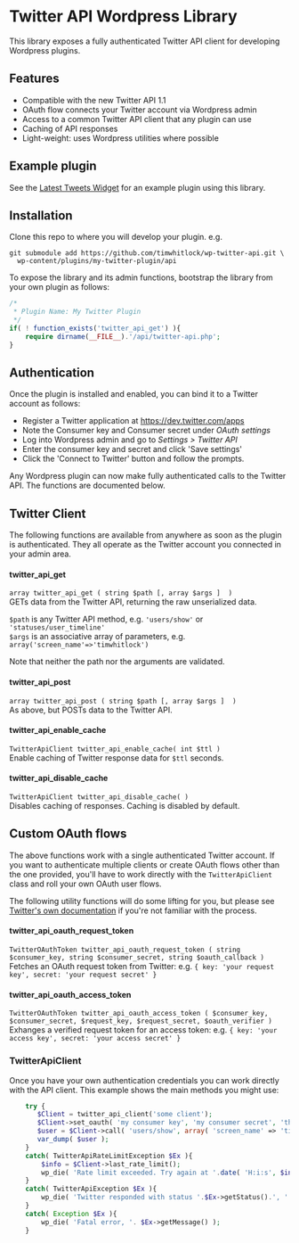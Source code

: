 # Twitter API Wordpress Library

This library exposes a fully authenticated Twitter API client for developing Wordpress plugins.

## Features

* Compatible with the new Twitter API 1.1
* OAuth flow connects your Twitter account via Wordpress admin
* Access to a common Twitter API client that any plugin can use
* Caching of API responses
* Light-weight: uses Wordpress utilities where possible
 

## Example plugin 

See the [Latest Tweets Widget](http://wordpress.org/extend/plugins/latest-tweets-widget/) for an example plugin using this library.


## Installation

Clone this repo to where you will develop your plugin. e.g. 

    git submodule add https://github.com/timwhitlock/wp-twitter-api.git \
      wp-content/plugins/my-twitter-plugin/api

To expose the library and its admin functions, bootstrap the library from your own plugin as follows:
```php
/*
 * Plugin Name: My Twitter Plugin
 */
if( ! function_exists('twitter_api_get') ){
    require dirname(__FILE__).'/api/twitter-api.php';
}
```   

## Authentication

Once the plugin is installed and enabled, you can bind it to a Twitter account as follows:

* Register a Twitter application at https://dev.twitter.com/apps
* Note the Consumer key and Consumer secret under *OAuth settings*
* Log into Wordpress admin and go to *Settings > Twitter API*
* Enter the consumer key and secret and click 'Save settings'
* Click the 'Connect to Twitter' button and follow the prompts.

Any Wordpress plugin can now make fully authenticated calls to the Twitter API. The functions are documented below.


## Twitter Client

The following functions are available from anywhere as soon as the plugin is authenticated.
They all operate as the Twitter account you connected in your admin area.

#### twitter_api_get
`array twitter_api_get ( string $path [, array $args ]  )`  
GETs data from the Twitter API, returning the raw unserialized data.

`$path` is any Twitter API method, e.g. `'users/show'` or `'statuses/user_timeline'`  
`$args` is an associative array of parameters, e.g. `array('screen_name'=>'timwhitlock')`

Note that neither the path nor the arguments are validated.

#### twitter_api_post
`array twitter_api_post ( string $path [, array $args ]  )`  
As above, but POSTs data to the Twitter API.

#### twitter_api_enable_cache
`TwitterApiClient twitter_api_enable_cache( int $ttl )`  
Enable caching of Twitter response data for `$ttl` seconds.

#### twitter_api_disable_cache
`TwitterApiClient twitter_api_disable_cache( )`  
Disables caching of responses. Caching is disabled by default.


## Custom OAuth flows

The above functions work with a single authenticated Twitter account.
If you want to authenticate multiple clients or create OAuth flows other than the one provided, you'll have to work directly with the `TwitterApiClient` class and roll your own OAuth user flows.

The following utility functions will do some lifting for you, but please see [Twitter's own documentation](https://dev.twitter.com/docs/auth/obtaining-access-tokens) if you're not familiar with the process.

#### twitter_api_oauth_request_token
`TwitterOAuthToken twitter_api_oauth_request_token ( string $consumer_key, string $consumer_secret, string $oauth_callback )`  
Fetches an OAuth request token from Twitter: e.g. `{ key: 'your request key', secret: 'your request secret' }`

#### twitter_api_oauth_access_token
`TwitterOAuthToken twitter_api_oauth_access_token ( $consumer_key, $consumer_secret, $request_key, $request_secret, $oauth_verifier )`
Exhanges a verified request token for an access token: e.g. `{ key: 'your access key', secret: 'your access secret' }`

### TwitterApiClient

Once you have your own authentication credentials you can work directly with the API client.
This example shows the main methods you might use:

```php    
    try {
       $Client = twitter_api_client('some client');
       $Client->set_oauth( 'my consumer key', 'my consumer secret', 'their access key', 'their access secret' );
       $user = $Client->call( 'users/show', array( 'screen_name' => 'timwhitlock' ), 'GET' );
       var_dump( $user );
    }
    catch( TwitterApiRateLimitException $Ex ){
        $info = $Client->last_rate_limit();
        wp_die( 'Rate limit exceeded. Try again at '.date( 'H:i:s', $info['reset'] ) );
    }
    catch( TwitterApiException $Ex ){
        wp_die( 'Twitter responded with status '.$Ex->getStatus().', '.$Ex->getMessage() );
    }
    catch( Exception $Ex ){
        wp_die( 'Fatal error, '. $Ex->getMessage() );
    }
```
